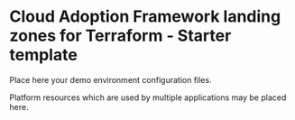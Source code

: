 # Cloud Adoption Framework landing zones for Terraform - Starter template

Place here your demo environment configuration files.

Platform resources which are used by multiple applications may be placed here.